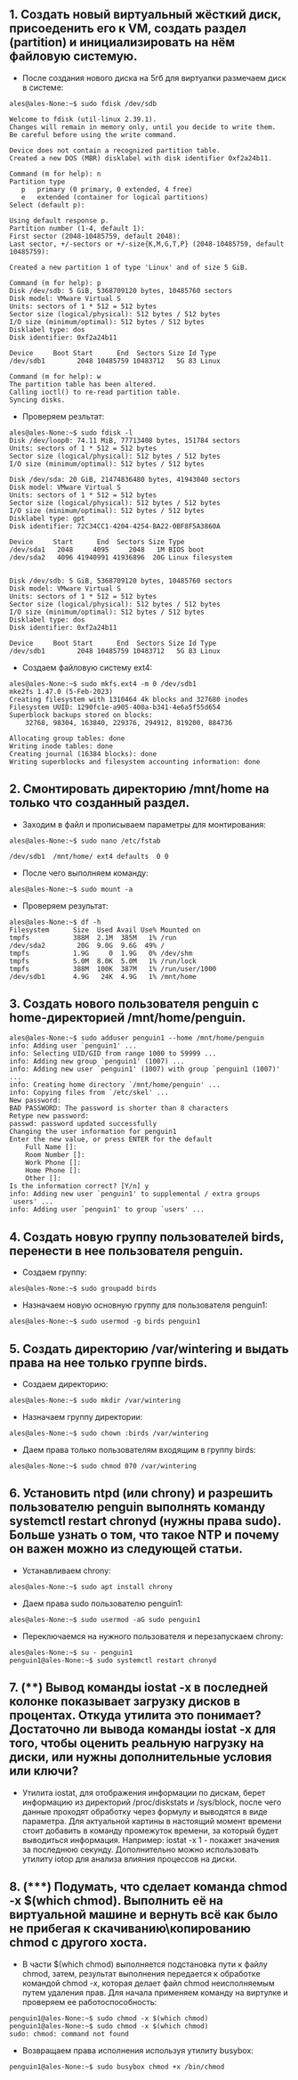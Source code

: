 ## 1. Создать новый виртуальный жёсткий диск, присоеденить его к VM, создать раздел (partition) и инициализировать на нём файловую системую.

- После создания нового диска на 5гб для виртуалки размечаем диск в системе:
```console
ales@ales-None:~$ sudo fdisk /dev/sdb

Welcome to fdisk (util-linux 2.39.1).
Changes will remain in memory only, until you decide to write them.
Be careful before using the write command.

Device does not contain a recognized partition table.
Created a new DOS (MBR) disklabel with disk identifier 0xf2a24b11.

Command (m for help): n
Partition type
   p   primary (0 primary, 0 extended, 4 free)
   e   extended (container for logical partitions)
Select (default p): 

Using default response p.
Partition number (1-4, default 1): 
First sector (2048-10485759, default 2048): 
Last sector, +/-sectors or +/-size{K,M,G,T,P} (2048-10485759, default 10485759): 

Created a new partition 1 of type 'Linux' and of size 5 GiB.

Command (m for help): p
Disk /dev/sdb: 5 GiB, 5368709120 bytes, 10485760 sectors
Disk model: VMware Virtual S
Units: sectors of 1 * 512 = 512 bytes
Sector size (logical/physical): 512 bytes / 512 bytes
I/O size (minimum/optimal): 512 bytes / 512 bytes
Disklabel type: dos
Disk identifier: 0xf2a24b11

Device     Boot Start      End  Sectors Size Id Type
/dev/sdb1        2048 10485759 10483712   5G 83 Linux

Command (m for help): w
The partition table has been altered.
Calling ioctl() to re-read partition table.
Syncing disks.
```
- Проверяем резльтат:
```console
ales@ales-None:~$ sudo fdisk -l
Disk /dev/loop0: 74.11 MiB, 77713408 bytes, 151784 sectors
Units: sectors of 1 * 512 = 512 bytes
Sector size (logical/physical): 512 bytes / 512 bytes
I/O size (minimum/optimal): 512 bytes / 512 bytes

Disk /dev/sda: 20 GiB, 21474836480 bytes, 41943040 sectors
Disk model: VMware Virtual S
Units: sectors of 1 * 512 = 512 bytes
Sector size (logical/physical): 512 bytes / 512 bytes
I/O size (minimum/optimal): 512 bytes / 512 bytes
Disklabel type: gpt
Disk identifier: 72C34CC1-4204-4254-BA22-0BF8F5A3860A

Device     Start      End  Sectors Size Type
/dev/sda1   2048     4095     2048   1M BIOS boot
/dev/sda2   4096 41940991 41936896  20G Linux filesystem


Disk /dev/sdb: 5 GiB, 5368709120 bytes, 10485760 sectors
Disk model: VMware Virtual S
Units: sectors of 1 * 512 = 512 bytes
Sector size (logical/physical): 512 bytes / 512 bytes
I/O size (minimum/optimal): 512 bytes / 512 bytes
Disklabel type: dos
Disk identifier: 0xf2a24b11

Device     Boot Start      End  Sectors Size Id Type
/dev/sdb1        2048 10485759 10483712   5G 83 Linux
```
- Создаем файловую систему ext4:
```console
ales@ales-None:~$ sudo mkfs.ext4 -m 0 /dev/sdb1
mke2fs 1.47.0 (5-Feb-2023)
Creating filesystem with 1310464 4k blocks and 327680 inodes
Filesystem UUID: 1290fc1e-a905-400a-b341-4e6a5f55d654
Superblock backups stored on blocks: 
	32768, 98304, 163840, 229376, 294912, 819200, 884736

Allocating group tables: done                            
Writing inode tables: done                            
Creating journal (16384 blocks): done
Writing superblocks and filesystem accounting information: done
```

## 2. Смонтировать директорию /mnt/home на только что созданный раздел.
   
- Заходим в файл и прописываем параметры для монтирования:
```console
ales@ales-None:~$ sudo nano /etc/fstab

/dev/sdb1  /mnt/home/ ext4 defaults  0 0
```
- После чего выполняем команду:
```console
ales@ales-None:~$ sudo mount -a
```
- Проверяем результат:
```console
ales@ales-None:~$ df -h
Filesystem      Size  Used Avail Use% Mounted on
tmpfs           388M  2.1M  385M   1% /run
/dev/sda2        20G  9.0G  9.6G  49% /
tmpfs           1.9G     0  1.9G   0% /dev/shm
tmpfs           5.0M  8.0K  5.0M   1% /run/lock
tmpfs           388M  100K  387M   1% /run/user/1000
/dev/sdb1       4.9G   24K  4.9G   1% /mnt/home
```
## 3. Создать нового пользователя penguin с home-директорией /mnt/home/penguin.

```console
ales@ales-None:~$ sudo adduser penguin1 --home /mnt/home/penguin
info: Adding user `penguin1' ...
info: Selecting UID/GID from range 1000 to 59999 ...
info: Adding new group `penguin1' (1007) ...
info: Adding new user `penguin1' (1007) with group `penguin1 (1007)' ...
info: Creating home directory `/mnt/home/penguin' ...
info: Copying files from `/etc/skel' ...
New password: 
BAD PASSWORD: The password is shorter than 8 characters
Retype new password: 
passwd: password updated successfully
Changing the user information for penguin1
Enter the new value, or press ENTER for the default
	Full Name []: 
	Room Number []: 
	Work Phone []: 
	Home Phone []: 
	Other []: 
Is the information correct? [Y/n] y
info: Adding new user `penguin1' to supplemental / extra groups `users' ...
info: Adding user `penguin1' to group `users' ...
```

## 4. Создать новую группу пользователей birds, перенести в нее пользователя penguin.

- Создаем группу:
```console
ales@ales-None:~$ sudo groupadd birds
```
- Назначаем новую основную группу для пользователя penguin1:
```console
ales@ales-None:~$ sudo usermod -g birds penguin1
```
## 5. Cоздать директорию /var/wintering и выдать права на нее только группе birds.

- Создаем директорию:
```console
ales@ales-None:~$ sudo mkdir /var/wintering
```
- Назначаем группу директории:
```console
ales@ales-None:~$ sudo chown :birds /var/wintering
```
- Даем права только пользователям входящим в группу birds:
```console
ales@ales-None:~$ sudo chmod 070 /var/wintering
```
   
## 6. Установить ntpd (или chrony) и разрешить пользователю penguin выполнять команду systemctl restart chronyd (нужны права sudo). Больше узнать о том, что такое NTP и почему он важен можно из следующей статьи.

- Устанавливаем chrony:
```console
ales@ales-None:~$ sudo apt install chrony
```
- Даем права sudo пользователю penguin1:
```console
ales@ales-None:~$ sudo usermod -aG sudo penguin1
```
- Переключаемся на нужного пользователя и перезапускаем chrony:
```console
ales@ales-None:~$ su - penguin1
penguin1@ales-None:~$ sudo systemctl restart chronyd
```

## 7. (**) Вывод команды iostat -x в последней колонке показывает загрузку дисков в процентах. Откуда утилита это понимает? Достаточно ли вывода команды iostat -x для того, чтобы оценить реальную нагрузку на диски, или нужны дополнительные условия или ключи?

- Утилита iostat, для отображения информации по дискам, берет информацию из директорий /proc/diskstats и /sys/block, после чего данные проходят обработку через формулу и выводятся в виде параметра. 
Для актуальной картины в настоящий момент времени стоит добавить в команду промежуток времени, за который будет выводиться информация. Например: iostat -x 1 - покажет значения за последнюю секунду.
Дополнительно можно использовать утилиту iotop для анализа влияния процессов на диски.

## 8. (***) Подумать, что сделает команда chmod -x $(which chmod). Выполнить её на виртуальной машине и вернуть всё как было не прибегая к скачиванию\копированию chmod с другого хоста.
   
- В части $(which chmod) выполняется подстановка пути к файлу chmod, затем, результат выполнения передается к обработке командой chmod -x, которая делает файл chmod неисполняемым путем удаления прав.
Для начала применяем команду на виртулке и проверяем ее работоспособность:
```console
penguin1@ales-None:~$ sudo chmod -x $(which chmod)
penguin1@ales-None:~$ sudo chmod -x $(which chmod)
sudo: chmod: command not found
```
- Возвращаем права исполнения используя утилиту busybox:
```console
penguin1@ales-None:~$ sudo busybox chmod +x /bin/chmod
```
